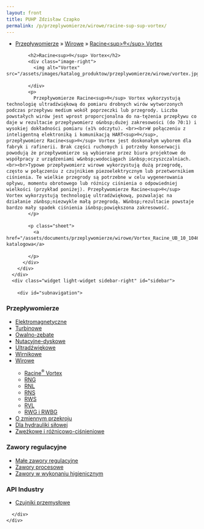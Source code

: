 ```yaml
---
layout: front
title: PUHP Zdzisław Czapko
permalink: /p/przeplywomierze/wirowe/racine-sup-sup-vortex/
---
```


<div id="content">
  <div class="wrapper-with-color-background">
    <div class="content-area-blog blog-background-sidebar-right">
      <div class="mainarea-left" id="mainarea">
        <div class="blogpost-blog3">
          <div class="post-content">
            <ul class="meta">
<li>
<a href="/p/przeplywomierze">Przepływomierze</a>
»
<a href="/p/przeplywomierze/wirowe">Wirowe</a>
»
<a href="/p/przeplywomierze/wirowe/racine-sup-sup-vortex">Racine&lt;sup&gt;®&lt;/sup&gt; Vortex</a>
</li>
</ul>

            <h2>Racine<sup>®</sup> Vortex</h2>
            <div class="image-right">
              <img alt="Vortex" src="/assets/images/katalog_produktow/przeplywomierze/wirowe/vortex.jpg">

            </div>
            <p>
              Przepływomierze Racine<sup>®</sup> Vortex wykorzystują technologię ultradźwiękową do pomiaru drobnych wirów wytworzonych podczas przepływu medium wokół poprzeczki lub przegrody. Liczba powstałych wirów jest wprost proporcjonalna do na-tężenia przepływu co daje w rezultacie przepływomierz o&nbsp;dużej zakresowości (do 70:1) i wysokiej dokładności pomiaru (±1% odczytu). <br><br>W połączeniu z inteligentną elektroniką i komunikacją HART<sup>®</sup>, przepływomierz Racine<sup>®</sup> Vortex jest doskonałym wyborem dla fabryk i rafinerii. Brak części ruchomych i potrzeby konserwacji powodują że przepływomierze są wybierane przez biura projektowe do współpracy z urządzeniami w&nbsp;wodociągach i&nbsp;oczyszczalniach. <br><br>Typowe przepływomierz wirowe wykorzystują dużą przegrodę, często w połączeniu z czujnikiem piezoelektrycznym lub przetwornikiem ciśnienia. Te wielkie przegrody są potrzebne w celu wygenerowania opływu, momentu obrotowego lub różnicy ciśnienia o odpowiedniej wielkości (przykład poniżej). Przepływomierze Racine<sup>®</sup> Vortex wykorzystują technologię ultradźwiękową, pozwalając na działanie z&nbsp;niezwykle małą przegrodą. W&nbsp;rezultacie powstaje bardzo mały spadek ciśnienia i&nbsp;powiększona zakresowość.
            </p>
            
            <p class="sheet">
              <a href="/assets/documents/przeplywomierze/wirowe/Vortex_Racine_UB_10_1046_pl.pdf">Karta katalogowa</a>

            </p>
          </div>
        </div>
      </div>
      <div class="widget light-widget sidebar-right" id="sidebar">
        
        <div id="subnavigation">
<h3>Przepływomierze</h3>
<ul class="subcategories">
<li class="category"><a href="/p/przeplywomierze/elektromagnetyczne">Elektromagnetyczne</a></li>
<li class="category"><a href="/p/przeplywomierze/turbinowe">Turbinowe</a></li>
<li class="category"><a href="/p/przeplywomierze/owalno-zebate">Owalno-zębate</a></li>
<li class="category"><a href="/p/przeplywomierze/nutacyjne-dyskowe">Nutacyjne-dyskowe</a></li>
<li class="category"><a href="/p/przeplywomierze/ultradzwiekowe">Ultradźwiękowe</a></li>
<li class="category"><a href="/p/przeplywomierze/wirnikowe">Wirnikowe</a></li>
<li class="category"><a href="/p/przeplywomierze/wirowe">Wirowe</a></li>
<div class="light-widget">
<ul class="products">
<li class="product"><a href="/p/przeplywomierze/wirowe/racine-sup-sup-vortex">Racine<sup>®</sup> Vortex</a></li>
<li class="product"><a href="/p/przeplywomierze/wirowe/rng">RNG</a></li>
<li class="product"><a href="/p/przeplywomierze/wirowe/rnl">RNL</a></li>
<li class="product"><a href="/p/przeplywomierze/wirowe/rns">RNS</a></li>
<li class="product"><a href="/p/przeplywomierze/wirowe/rws">RWS</a></li>
<li class="product"><a href="/p/przeplywomierze/wirowe/rvl">RVL</a></li>
<li class="product"><a href="/p/przeplywomierze/wirowe/rwg-i-rwbg">RWG i RWBG</a></li>
</ul>
</div>
<li class="category"><a href="/p/przeplywomierze/o-zmiennym-przekroju">O zmiennym przekroju</a></li>
<li class="category"><a href="/p/przeplywomierze/dla-hydrauliki-silowej">Dla hydrauliki siłowej</a></li>
<li class="category"><a href="/p/przeplywomierze/zwezkowe-i-roznicowo-cisnieniowe">Zwężkowe i różnicowo-ciśnieniowe</a></li>
</ul>
<h3>Zawory regulacyjne</h3>
<ul class="subcategories">
<li class="category"><a href="/p/zawory-regulacyjne/male-zawory-regulacyjne">Małe zawory regulacyjne</a></li>
<li class="category"><a href="/p/zawory-regulacyjne/zawory-procesowe">Zawory procesowe</a></li>
<li class="category"><a href="/p/zawory-regulacyjne/zawory-w-wykonaniu-higienicznym">Zawory w wykonaniu higienicznym</a></li>
</ul>
<h3>API Industry</h3>
<ul class="subcategories">
<li class="category"><a href="/p/api-industry/czujniki-przemyslowe">Czujniki przemysłowe</a></li>
</ul>
</div>

      </div>
    </div>
  </div>
</div>